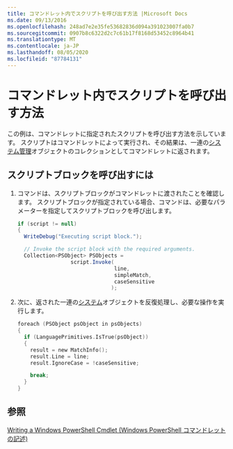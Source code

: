 ```yaml
---
title: コマンドレット内でスクリプトを呼び出す方法 |Microsoft Docs
ms.date: 09/13/2016
ms.openlocfilehash: 248ad7e2e35fe53682836d094a391023007fa0b7
ms.sourcegitcommit: 0907b8c6322d2c7c61b17f8168d53452c8964b41
ms.translationtype: MT
ms.contentlocale: ja-JP
ms.lasthandoff: 08/05/2020
ms.locfileid: "87784131"
---
```

# <a name="how-to-invoke-scripts-within-a-cmdlet"></a>コマンドレット内でスクリプトを呼び出す方法

この例は、コマンドレットに指定されたスクリプトを呼び出す方法を示しています。 スクリプトはコマンドレットによって実行され、その結果は、一連の[システム管理](/dotnet/api/System.Management.Automation.PSObject)オブジェクトのコレクションとしてコマンドレットに返されます。

## <a name="to-invoke-a-script-block"></a>スクリプトブロックを呼び出すには

1. コマンドは、スクリプトブロックがコマンドレットに渡されたことを確認します。 スクリプトブロックが指定されている場合、コマンドは、必要なパラメーターを指定してスクリプトブロックを呼び出します。

    ```csharp
    if (script != null)
    {
      WriteDebug("Executing script block.");

      // Invoke the script block with the required arguments.
      Collection<PSObject> PSObjects =
                     script.Invoke(
                                   line,
                                   simpleMatch,
                                   caseSensitive
                                  );
    ```

2. 次に、返された一連の[システム](/dotnet/api/System.Management.Automation.PSObject)オブジェクトを反復処理し、必要な操作を実行します。

    ```c
    foreach (PSObject psObject in psObjects)
    {
      if (LanguagePrimitives.IsTrue(psObject))
      {
        result = new MatchInfo();
        result.Line = line;
        result.IgnoreCase = !caseSensitive;

        break;
      }
    }

    ```

## <a name="see-also"></a>参照

[Writing a Windows PowerShell Cmdlet (Windows PowerShell コマンドレットの記述)](./writing-a-windows-powershell-cmdlet.md)
